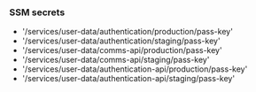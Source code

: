 ### SSM secrets

- '/services/user-data/authentication/production/pass-key'
- '/services/user-data/authentication/staging/pass-key'
- '/services/user-data/comms-api/production/pass-key'
- '/services/user-data/comms-api/staging/pass-key'
- '/services/user-data/authentication-api/production/pass-key'
- '/services/user-data/authentication-api/staging/pass-key'
